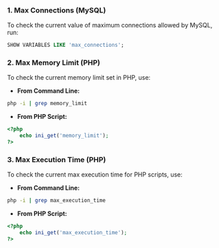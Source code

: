 ### 1. Max Connections (MySQL)
To check the current value of maximum connections allowed by MySQL, run:
```sql
SHOW VARIABLES LIKE 'max_connections';
```

### 2. Max Memory Limit (PHP)
To check the current memory limit set in PHP, use:
- **From Command Line:**  
```bash
php -i | grep memory_limit
```
- **From PHP Script:**  
```php
<?php
    echo ini_get('memory_limit');
?>
```

### 3. Max Execution Time (PHP)
To check the current max execution time for PHP scripts, use:
- **From Command Line:**  
```bash
php -i | grep max_execution_time
```
- **From PHP Script:**  
```php
<?php
    echo ini_get('max_execution_time');
?>
```



